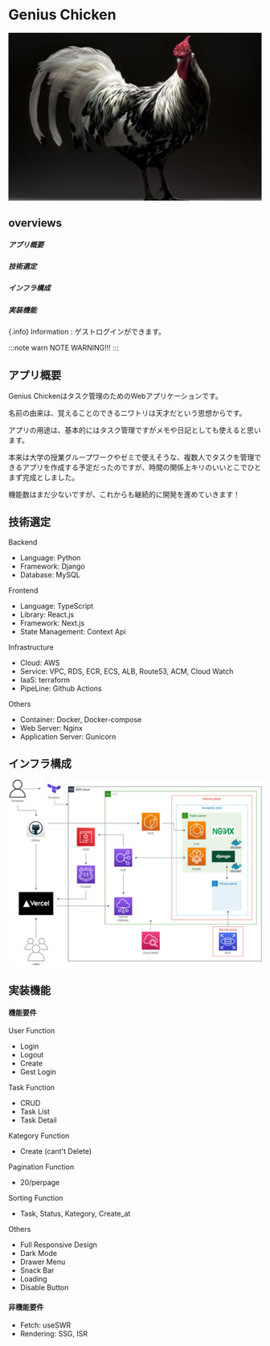 # Genius Chicken
[![Genius Chicken](frontend/client/public/home10.png)](https://genius-chicken.com)

## overviews
##### アプリ概要
##### 技術選定
##### インフラ構成
##### 実装機能

{.info} Information
:   ゲストログインができます。


:::note warn
NOTE WARNING!!!
:::

## アプリ概要
Genius Chickenはタスク管理のためのWebアプリケーションです。

名前の由来は、覚えることのできるニワトリは天才だという思想からです。

アプリの用途は、基本的にはタスク管理ですがメモや日記としても使えると思います。

本来は大学の授業グループワークやゼミで使えそうな、複数人でタスクを管理できるアプリを作成する予定だったのですが、時間の関係上キリのいいとこでひとまず完成としました。

機能数はまだ少ないですが、これからも継続的に開発を進めていきます！

## 技術選定
Backend
* Language: Python
* Framework: Django
* Database: MySQL

Frontend
* Language: TypeScript
* Library: React.js
* Framework: Next.js
* State Management: Context Api

Infrastructure
* Cloud: AWS
* Service: VPC, RDS, ECR, ECS, ALB, Route53, ACM, Cloud Watch
* IaaS: terraform
* PipeLine: Github Actions

Others
* Container: Docker, Docker-compose
* Web Server: Nginx
* Application Server: Gunicorn

## インフラ構成
![Genius Chicken](chicken.drawio.png)

## 実装機能
#### 機能要件
User Function
* Login
* Logout
* Create
* Gest Login

Task Function
* CRUD
* Task List
* Task Detail

Kategory Function
* Create (cant't Delete)

Pagination Function
* 20/perpage

Sorting Function
* Task, Status, Kategory, Create_at

Others
* Full Responsive Design
* Dark Mode
* Drawer Menu
* Snack Bar
* Loading
* Disable Button

#### 非機能要件
* Fetch: useSWR
* Rendering: SSG, ISR
